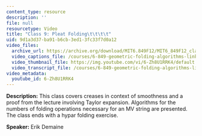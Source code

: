 ```yaml
---
content_type: resource
description: ''
file: null
resourcetype: Video
title: "Class 9: Pleat Folding\t\t\t\t"
uid: 9d1a3d37-ba91-b6cb-3ed1-3fc33f7d0a12
video_files:
  archive_url: https://archive.org/download/MIT6.849F12/MIT6_849F12_class09_300k.mp4
  video_captions_file: /courses/6-849-geometric-folding-algorithms-linkages-origami-polyhedra-fall-2012/496ca595ce7c56fdaf39c4664f5b7682_6-Zh8U1RRK4.vtt
  video_thumbnail_file: https://img.youtube.com/vi/6-Zh8U1RRK4/default.jpg
  video_transcript_file: /courses/6-849-geometric-folding-algorithms-linkages-origami-polyhedra-fall-2012/4fcecb726096fe218daecd645f383b70_6-Zh8U1RRK4.pdf
video_metadata:
  youtube_id: 6-Zh8U1RRK4
---
```


**Description:** This class covers creases in context of smoothness and a proof from the lecture involving Taylor expansion. Algorithms for the numbers of folding operations necessary for an MV string are presented. The class ends with a hypar folding exercise.

**Speaker:** Erik Demaine